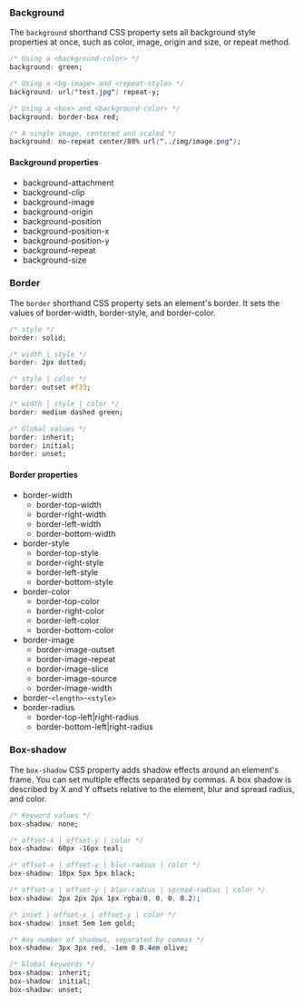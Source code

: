 <link rel="stylesheet" href="https://cdn.jsdelivr.net/npm/bootstrap-icons@1.5.0/font/bootstrap-icons.css">
<link rel="stylesheet" href="../../lib/html&css_book.css">

### Background
The `background` shorthand CSS property sets all background style properties at once, such as color, image, origin and size, or repeat method.
```css
/* Using a <background-color> */
background: green;

/* Using a <bg-image> and <repeat-style> */
background: url("test.jpg") repeat-y;

/* Using a <box> and <background-color> */
background: border-box red;

/* A single image, centered and scaled */
background: no-repeat center/80% url("../img/image.png");
```

#### Background properties
* background-attachment
* background-clip
* background-image
* background-origin
* background-position
* background-position-x
* background-position-y
* background-repeat
* background-size

### Border
The `border` shorthand CSS property sets an element's border. It sets the values of border-width, border-style, and border-color.
```css
/* style */
border: solid;

/* width | style */
border: 2px dotted;

/* style | color */
border: outset #f33;

/* width | style | color */
border: medium dashed green;

/* Global values */
border: inherit;
border: initial;
border: unset;
```

#### Border properties
* border-width
  * border-top-width
  * border-right-width
  * border-left-width
  * border-bottom-width
* border-style
  * border-top-style
  * border-right-style
  * border-left-style
  * border-bottom-style
* border-color
  * border-top-color
  * border-right-color
  * border-left-color
  * border-bottom-color
* border-image
  * border-image-outset
  * border-image-repeat
  * border-image-slice
  * border-image-source
  * border-image-width
* border-`<length>`-`<style>` 
* border-radius
  * border-top-left|right-radius
  * border-bottom-left|right-radius

### Box-shadow
The `box-shadow` CSS property adds shadow effects around an element's frame. You can set multiple effects separated by commas. A box shadow is described by X and Y offsets relative to the element, blur and spread radius, and color.
```css
/* Keyword values */
box-shadow: none;

/* offset-x | offset-y | color */
box-shadow: 60px -16px teal;

/* offset-x | offset-y | blur-radius | color */
box-shadow: 10px 5px 5px black;

/* offset-x | offset-y | blur-radius | spread-radius | color */
box-shadow: 2px 2px 2px 1px rgba(0, 0, 0, 0.2);

/* inset | offset-x | offset-y | color */
box-shadow: inset 5em 1em gold;

/* Any number of shadows, separated by commas */
box-shadow: 3px 3px red, -1em 0 0.4em olive;

/* Global keywords */
box-shadow: inherit;
box-shadow: initial;
box-shadow: unset;
```




